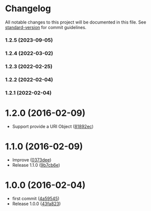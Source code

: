 # Changelog

All notable changes to this project will be documented in this file. See [standard-version](https://github.com/conventional-changelog/standard-version) for commit guidelines.

### 1.2.5 (2023-09-05)

### 1.2.4 (2022-03-02)

### 1.2.3 (2022-02-25)

### 1.2.2 (2022-02-04)

### 1.2.1 (2022-02-04)

<a name="1.2.0"></a>

# 1.2.0 (2016-02-09)

- Support provide a URI Object ([81892ec](https://github.com/kikobeats/is-uri/commit/81892ec))

<a name="1.1.0"></a>

# 1.1.0 (2016-02-09)

- Improve ([0373dee](https://github.com/kikobeats/is-uri/commit/0373dee))
- Release 1.1.0 ([9b7cb6e](https://github.com/kikobeats/is-uri/commit/9b7cb6e))

<a name="1.0.0"></a>

# 1.0.0 (2016-02-04)

- first commit ([4a59545](https://github.com/kikobeats/is-uri/commit/4a59545))
- Release 1.0.0 ([43fa823](https://github.com/kikobeats/is-uri/commit/43fa823))

